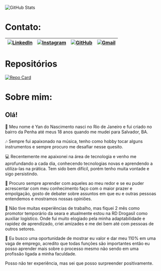 ![GitHub Stats](https://github-readme-stats.vercel.app/api?username=YanNascimento05&theme=transparent&bg_color=701198&border_color=000&show_icons=true&icon_color=fff&title_color=fff&text_color=fff)


# Contato:
| [![LinkedIn](https://img.shields.io/badge/LinkedIn-0077B5?style=for-the-badge&logo=linkedin&logoColor=white)](https://www.linkedin.com/in/yan-do-nascimento-593b625b/) | [![Instagram](https://img.shields.io/badge/-Instagram-%23E4405F?style=for-the-badge&logo=instagram&logoColor=white)](https://www.instagram.com/yannacimento_/) | [![GitHub](https://img.shields.io/badge/github-100000?style=for-the-badge&logo=github&logoColor=white)](https://github.com/YanNascimento05) |  [![Gmail](https://img.shields.io/badge/Gmail-333333?style=for-the-badge&logo=gmail&logoColor=red)](mailto:yantavares2000@gmail.com)
|-|-|-|-|

# Repositórios

[![Repo Card](https://github-readme-stats.vercel.app/api/pin/?username=YanNascimento05&repo=dio-lab-open-source&bg_color=701198&border_color=000&show_icons=true&icon_color=fff&title_color=fff&text_color=FFF)](https://github.com/YanNascimento05/dio-lab-open-source.git)

# Sobre mim:
## Olá!
🙋 Meu nome é Yan do Nascimento nasci no Rio de Janeiro e fui criado no bairro da Penha até meus 18 anos quando me mudei para Salvador, BA. 

🎶 Sempre fui apaixonado na música, tenho como hobby tocar alguns instrumentos e sempre procuro me desafiar nesse quesito.

💻 Recentemente me apaixonei na área de tecnologia e venho me aprofundando a cada dia, conhecendo tecnologias novas e aprendendo a utiliza-las na prática. Tem sido bem difícil, porém tenho muita vontade e sigo persistindo.

🧐 Procuro sempre aprender com aqueles ao meu redor e se eu puder acrescentar com meu conhecimento faço com o maior prazer e empolgação, gosto de debater sobre assuntos em que eu e outras pessoas entendemos e mostramos nossas opiniões.

👷 Não tive muitas experiências de trabalho, mas fiquei 2 mês como promotor temporário da seara e atualmente estou na RD Drogasil como auxiliar logístico. Onde fui muito elogiado pela minha adaptabilidade e rapidez de aprendizado, criei amizades e me dei bem até com pessoas de outros setores.

💪 Eu busco uma oportunidade de mostrar eu valor e dar meu 110% em uma vaga de emprego, acredito que todas funções são importantes então eu posso aprender mais sobre o processo mesmo não sendo em uma profissão ligada a minha faculdade.

Posso não ter experiência, mas sei que posso surpreender positivamente.


